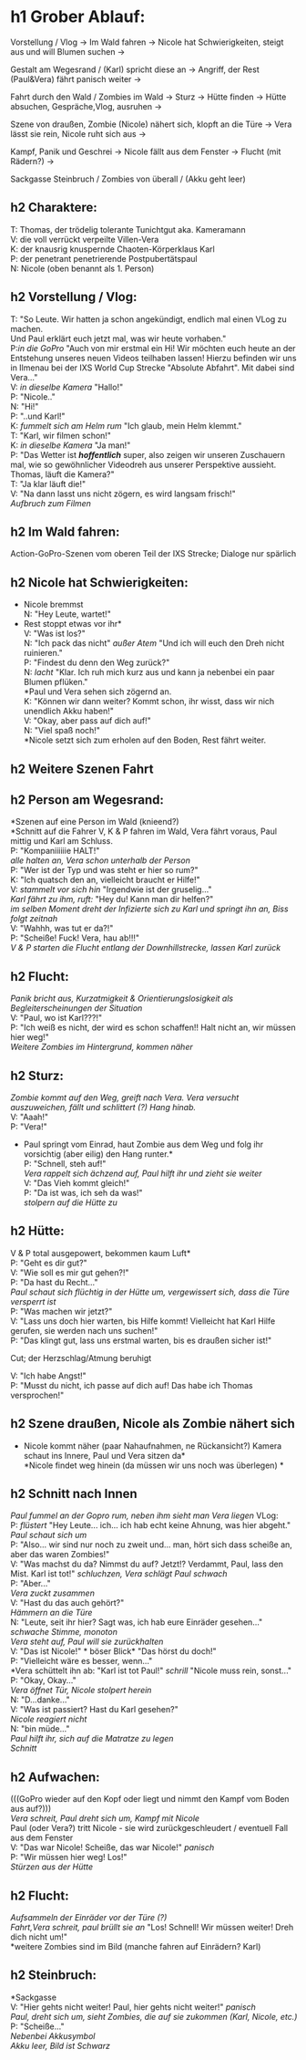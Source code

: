 
# h1 Grober Ablauf:
Vorstellung / Vlog -> Im Wald fahren -> Nicole hat Schwierigkeiten, steigt aus und will Blumen suchen -> 

Gestalt am Wegesrand / (Karl) spricht diese an -> Angriff, der Rest (Paul&Vera) fährt panisch weiter ->  

Fahrt durch den Wald / Zombies im Wald -> Sturz -> Hütte finden -> Hütte absuchen, Gespräche,Vlog, ausruhen -> 

Szene von draußen, Zombie (Nicole) nähert sich, klopft an die Türe → Vera lässt sie rein, Nicole ruht sich aus →  
 
Kampf, Panik und Geschrei -> Nicole fällt aus dem Fenster -> Flucht (mit Rädern?) ->  

Sackgasse Steinbruch / Zombies von überall / (Akku geht leer) 


## h2 Charaktere: 

T: Thomas, der trödelig tolerante Tunichtgut aka. Kameramann  
V: die voll verrückt verpeilte Villen-Vera  
K: der knausrig knuspernde Chaoten-Körperklaus Karl  
P: der penetrant penetrierende Postpubertätspaul  
N: Nicole (oben benannt als 1. Person)  


## h2 Vorstellung / Vlog:  
T: "So Leute. Wir hatten ja schon angekündigt, endlich mal einen VLog zu machen.  
Und Paul erklärt euch jetzt mal, was wir heute vorhaben."  
P:*in die GoPro* "Auch von mir erstmal ein Hi! Wir möchten euch heute an der Entstehung unseres neuen Videos 
teilhaben lassen! Hierzu befinden wir uns in Ilmenau bei der IXS World Cup Strecke "Absolute Abfahrt". Mit dabei sind Vera..."  
V: *in dieselbe Kamera* "Hallo!"  
P: "Nicole.."  
N: "Hi!"  
P: "..und Karl!"  
K: *fummelt sich am Helm rum* "Ich glaub, mein Helm klemmt."  
T: "Karl, wir filmen schon!"  
K: *in dieselbe Kamera* "Ja man!"   
P: "Das Wetter ist ***hoffentlich*** super, also zeigen wir unseren Zuschauern mal, wie so gewöhnlicher Videodreh aus unserer Perspektive aussieht.  
Thomas, läuft die Kamera?"  
T: "Ja klar läuft die!"  
V: "Na dann lasst uns nicht zögern, es wird langsam frisch!"  
*Aufbruch zum Filmen*  


## h2 Im Wald fahren:  
Action-GoPro-Szenen vom oberen Teil der IXS Strecke; Dialoge nur spärlich


## h2 Nicole hat Schwierigkeiten:  
* Nicole bremmst  
N: "Hey Leute, wartet!"  
* Rest stoppt etwas vor ihr*  
V: "Was ist los?"  
N: "Ich pack das nicht" *außer Atem* "Und ich will euch den Dreh nicht ruinieren."  
P: "Findest du denn den Weg zurück?"  
N: *lacht* "Klar. Ich ruh mich kurz aus und kann ja nebenbei ein paar Blumen pflüken."  
*Paul und Vera sehen sich zögernd an.  
K: "Können wir dann weiter? Kommt schon, ihr wisst, dass wir nich unendlich Akku haben!"  
V: "Okay, aber pass auf dich auf!"  
N: "Viel spaß noch!"  
*Nicole setzt sich zum erholen auf den Boden, Rest fährt weiter.   


## h2 Weitere Szenen Fahrt


## h2 Person am Wegesrand:  
*Szenen auf eine Person im Wald (knieend?)  
*Schnitt auf die Fahrer V, K & P fahren im Wald, Vera fährt voraus, Paul mittig und Karl am Schluss.  
P: "Kompaniiiiiie HALT!"  
*alle halten an, Vera schon unterhalb der Person*  
P: "Wer ist der Typ und was steht er hier so rum?"  
K: "Ich quatsch den an, vielleicht braucht er Hilfe!"  
V: *stammelt vor sich hin* "Irgendwie ist der gruselig..."  
*Karl fährt zu ihm, ruft:* "Hey du! Kann man dir helfen?"  
*im selben Moment dreht der Infizierte sich zu Karl und springt ihn an, Biss folgt zeitnah*  
V: "Wahhh, was tut er da?!"  
P: "Scheiße! Fuck! Vera, hau ab!!!"  
*V & P starten die Flucht entlang der Downhillstrecke, lassen Karl zurück*  


## h2 Flucht:  
*Panik bricht aus, Kurzatmigkeit & Orientierungslosigkeit als Begleiterscheinungen der Situation*  
V: "Paul, wo ist Karl???!"  
P: "Ich weiß es nicht, der wird es schon schaffen!! Halt nicht an, wir müssen hier weg!"  
*Weitere Zombies im Hintergrund, kommen näher*  


## h2 Sturz:  
*Zombie kommt auf den Weg, greift nach Vera. Vera versucht auszuweichen, fällt und schlittert (?) Hang hinab.*  
V: "Aaah!"  
P: "Vera!"  
* Paul springt vom Einrad, haut Zombie aus dem Weg und folg ihr vorsichtig (aber eilig) den Hang runter.*  
P: "Schnell, steh auf!"  
*Vera rappelt sich ächzend auf, Paul hilft ihr und zieht sie weiter*  
V: "Das Vieh kommt gleich!"  
P: "Da ist was, ich seh da was!"  
*stolpern auf die Hütte zu*  


## h2 Hütte:  
V & P total ausgepowert, bekommen kaum Luft*  
P: "Geht es dir gut?"  
V: "Wie soll es mir gut gehen?!"  
P: "Da hast du Recht..."  
*Paul schaut sich flüchtig in der Hütte um,  vergewissert sich, dass die Türe versperrt ist*  
P: "Was machen wir jetzt?"  
V: "Lass uns doch hier warten, bis Hilfe kommt! Vielleicht hat Karl Hilfe gerufen, sie werden nach uns suchen!"  
P: "Das klingt gut, lass uns erstmal warten, bis es draußen sicher ist!"  

Cut; der Herzschlag/Atmung beruhigt  

V: "Ich habe Angst!"  
P: "Musst du nicht, ich passe auf dich auf! Das habe ich Thomas versprochen!"  


## h2 Szene draußen, Nicole als Zombie nähert sich  
* Nicole kommt näher (paar Nahaufnahmen, ne Rückansicht?) Kamera schaut ins Innere, Paul und Vera sitzen da*  
*Nicole findet weg hinein (da müssen wir uns noch was überlegen) *  

## h2 Schnitt nach Innen  
*Paul fummel an der Gopro rum, neben ihm sieht man Vera liegen* VLog:  
P: *flüstert* "Hey Leute... ich... ich hab echt keine Ahnung, was hier abgeht." *Paul schaut sich um*  
P: "Also... wir sind nur noch zu zweit und... man, hört sich dass scheiße an, aber das waren Zombies!"  
V: "Was machst du da? Nimmst du auf? Jetzt!? Verdammt, Paul, lass den Mist. Karl ist tot!" *schluchzen, Vera schlägt Paul schwach*  
P: "Aber..."  
*Vera zuckt zusammen*  
V: "Hast du das auch gehört?"  
*Hämmern an die Türe*  
N: "Leute, seit ihr hier? Sagt was, ich hab eure Einräder gesehen..." *schwache Stimme, monoton*  
*Vera steht auf, Paul will sie zurückhalten*  
V: "Das ist Nicole!" * böser Blick* "Das hörst du doch!"  
P: "Vielleicht wäre es besser, wenn..."  
*Vera schüttelt ihn ab: "Karl ist tot Paul!" *schrill* "Nicole muss rein, sonst..."  
P: "Okay, Okay..."  
*Vera öffnet Tür, Nicole stolpert herein*  
N: "D...danke..."  
V: "Was ist passiert? Hast du Karl gesehen?"  
*Nicole reagiert nicht*  
N: "bin müde..."  
*Paul hilft ihr, sich auf die Matratze zu legen*  
*Schnitt*  


## h2 Aufwachen:  
(((GoPro wieder auf den Kopf oder liegt und nimmt den Kampf vom Boden aus auf?)))  
*Vera schreit, Paul dreht sich um, Kampf mit Nicole*  
Paul (oder Vera?) tritt Nicole - sie wird zurückgeschleudert  / eventuell Fall aus dem Fenster  
V: "Das war Nicole! Scheiße, das war Nicole!" *panisch*  
P: "Wir müssen hier weg! Los!"  
*Stürzen aus der Hütte*  


## h2 Flucht:  
*Aufsammeln der Einräder vor der Türe (?)*  
*Fahrt,Vera schreit, paul brüllt sie an* "Los! Schnell! Wir müssen weiter! Dreh dich nicht um!"   
*weitere Zombies sind im Bild (manche fahren auf Einrädern? Karl)  

## h2 Steinbruch:  
*Sackgasse  
V: "Hier gehts nicht weiter! Paul, hier gehts nicht weiter!" *panisch*  
*Paul, dreht sich um, sieht Zombies, die auf sie zukommen (Karl, Nicole, etc.)*  
P: "Scheiße..."  
*Nebenbei Akkusymbol*  
*Akku leer, Bild ist Schwarz*  
